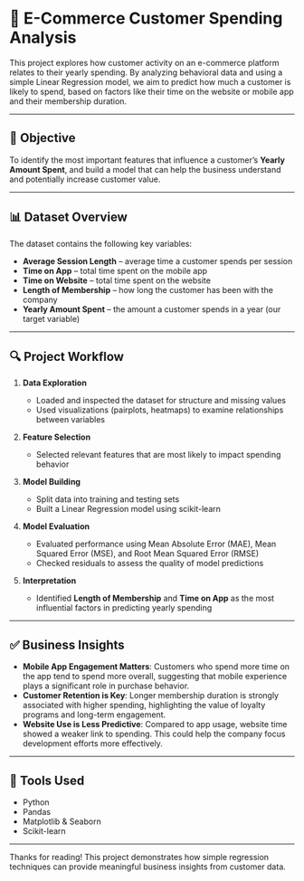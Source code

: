# 🛒 E-Commerce Customer Spending Analysis

This project explores how customer activity on an e-commerce platform relates to their yearly spending. By analyzing behavioral data and using a simple Linear Regression model, we aim to predict how much a customer is likely to spend, based on factors like their time on the website or mobile app and their membership duration.

---

## 🎯 Objective

To identify the most important features that influence a customer’s **Yearly Amount Spent**, and build a model that can help the business understand and potentially increase customer value.

---

## 📊 Dataset Overview

The dataset contains the following key variables:
- **Average Session Length** – average time a customer spends per session
- **Time on App** – total time spent on the mobile app
- **Time on Website** – total time spent on the website
- **Length of Membership** – how long the customer has been with the company
- **Yearly Amount Spent** – the amount a customer spends in a year (our target variable)

---

## 🔍 Project Workflow

1. **Data Exploration**
   - Loaded and inspected the dataset for structure and missing values
   - Used visualizations (pairplots, heatmaps) to examine relationships between variables

2. **Feature Selection**
   - Selected relevant features that are most likely to impact spending behavior

3. **Model Building**
   - Split data into training and testing sets
   - Built a Linear Regression model using scikit-learn

4. **Model Evaluation**
   - Evaluated performance using Mean Absolute Error (MAE), Mean Squared Error (MSE), and Root Mean Squared Error (RMSE)
   - Checked residuals to assess the quality of model predictions

5. **Interpretation**
   - Identified **Length of Membership** and **Time on App** as the most influential factors in predicting yearly spending

---

## ✅ Business Insights

- **Mobile App Engagement Matters**: Customers who spend more time on the app tend to spend more overall, suggesting that mobile experience plays a significant role in purchase behavior.
- **Customer Retention is Key**: Longer membership duration is strongly associated with higher spending, highlighting the value of loyalty programs and long-term engagement.
- **Website Use is Less Predictive**: Compared to app usage, website time showed a weaker link to spending. This could help the company focus development efforts more effectively.

---

## 🧰 Tools Used

- Python  
- Pandas  
- Matplotlib & Seaborn  
- Scikit-learn  

---

Thanks for reading! This project demonstrates how simple regression techniques can provide meaningful business insights from customer data.
